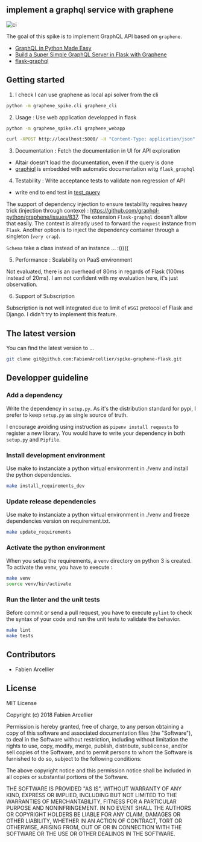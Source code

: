 ## implement a graphql service with graphene

![ci](https://github.com/FabienArcellier/spike-graphene-flask/workflows/ci/badge.svg)

The goal of this spike is to implement GraphQL API based on `graphene`.

* [GraphQL in Python Made Easy](https://graphene-python.org/)
* [Build a Super Simple GraphQL Server in Flask with Graphene](https://www.youtube.com/watch?v=oQc7DC3srNM)
* [flask-graphql](https://github.com/graphql-python/flask-graphql)

## Getting started

1. I check I can use graphene as local api solver from the cli

```bash
python -m graphene_spike.cli graphene_cli
```

2. Usage : Use web application developped in flask

```bash
python -m graphene_spike.cli graphene_webapp
```

```bash
curl -XPOST http://localhost:5000/ -H "Content-Type: application/json" -d '{ hello(name: "GraphQL", age: 25) }'
```

3. Documentation : Fetch the documentation in UI for API exploration

* Altair doesn't load the documentation, even if the query is done
* [graphiql](https://github.com/graphql/graphiql) is embedded with automatic documentation witg ``flask_graphql``

4. Testability : Write acceptance tests to validate non regression of API

* write end to end test in [test_query](acceptances/test_query.py)

The support of dependency injection to ensure testability requires heavy trick (injection through contexe) : https://github.com/graphql-python/graphene/issues/837.
The extension `Flask-graphql` doesn't allow that easily. The context is already used to forward the `request` instance from `Flask`.
Another option is to inject the dependency container through a singleton (`very crap`).

`Schema` take a class instead of an instance ... :(((((

5. Performance : Scalability on PaaS environment

Not evaluated, there is an overhead of 80ms in regards of Flask (100ms instead of 20ms). I am not
confident with my evaluation here, it's just observation.

6. Support of Subscription

Subscription is not well integrated due to limit of `WSGI` protocol of Flask and Django. I didn't try
to implement this feature.


## The latest version

You can find the latest version to ...

```bash
git clone git@github.com:FabienArcellier/spike-graphene-flask.git
```

## Developper guideline

### Add a dependency

Write the dependency in ``setup.py``. As it's the distribution standard for pypi,
I prefer to keep ``setup.py`` as single source of truth.

I encourage avoiding using instruction as ``pipenv install requests`` to register
a new library. You would have to write your dependency in both ``setup.py`` and ``Pipfile``.

### Install development environment

Use make to instanciate a python virtual environment in ./venv and install the
python dependencies.

```bash
make install_requirements_dev
```

### Update release dependencies

Use make to instanciate a python virtual environment in ./venv and freeze
dependencies version on requirement.txt.

```bash
make update_requirements
```

### Activate the python environment

When you setup the requirements, a `venv` directory on python 3 is created.
To activate the venv, you have to execute :

```bash
make venv
source venv/bin/activate
```

### Run the linter and the unit tests

Before commit or send a pull request, you have to execute `pylint` to check the syntax
of your code and run the unit tests to validate the behavior.

```bash
make lint
make tests
```

## Contributors

* Fabien Arcellier

## License

MIT License

Copyright (c) 2018 Fabien Arcellier

Permission is hereby granted, free of charge, to any person obtaining a copy
of this software and associated documentation files (the "Software"), to deal
in the Software without restriction, including without limitation the rights
to use, copy, modify, merge, publish, distribute, sublicense, and/or sell
copies of the Software, and to permit persons to whom the Software is
furnished to do so, subject to the following conditions:

The above copyright notice and this permission notice shall be included in all
copies or substantial portions of the Software.

THE SOFTWARE IS PROVIDED "AS IS", WITHOUT WARRANTY OF ANY KIND, EXPRESS OR
IMPLIED, INCLUDING BUT NOT LIMITED TO THE WARRANTIES OF MERCHANTABILITY,
FITNESS FOR A PARTICULAR PURPOSE AND NONINFRINGEMENT. IN NO EVENT SHALL THE
AUTHORS OR COPYRIGHT HOLDERS BE LIABLE FOR ANY CLAIM, DAMAGES OR OTHER
LIABILITY, WHETHER IN AN ACTION OF CONTRACT, TORT OR OTHERWISE, ARISING FROM,
OUT OF OR IN CONNECTION WITH THE SOFTWARE OR THE USE OR OTHER DEALINGS IN THE
SOFTWARE.
